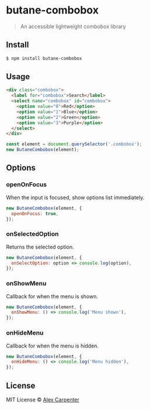 # butane-combobox

> An accessible lightweight combobox library

## Install

```bash
$ npm install butane-combobox
```

## Usage

```html
<div class="combobox">
  <label for="combobox">Search</label>
  <select name="combobox" id="combobox">
    <option value="0">Red</option>
    <option value="1">Blue</option>
    <option value="2">Green</option>
    <option value="3">Purple</option>
  </select>
</div>
```

```js
const element = document.querySelector('.combobox');
new ButaneCombobox(element);
```

## Options

### openOnFocus

When the input is focused, show options list immediately.

```js
new ButaneCombobox(element, {
  openOnFocus: true,
});
```

### onSelectedOption

Returns the selected option.

```js
new ButaneCombobox(element, {
  onSelectOption: option => console.log(option),
});
```

### onShowMenu

Callback for when the menu is shown.

```js
new ButaneCombobox(element, {
  onShowMenu: () => console.log('Menu shown'),
});
```

### onHideMenu

Callback for when the menu is hidden.

```js
new ButaneCombobox(element, {
  onHideMenu: () => console.log('Menu hidden'),
});
```

## License

MIT License © [Alex Carpenter](https://alexcarpenter.me)
